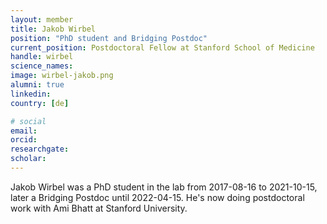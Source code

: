 ```yaml
---
layout: member
title: Jakob Wirbel
position: "PhD student and Bridging Postdoc"
current_position: Postdoctoral Fellow at Stanford School of Medicine
handle: wirbel
science_names:
image: wirbel-jakob.png
alumni: true
linkedin:
country: [de]

# social
email:
orcid:
researchgate:
scholar:
---
```


Jakob Wirbel was a PhD student in the lab from 2017-08-16 to 2021-10-15, later a Bridging Postdoc until 2022-04-15. He's now doing postdoctoral work with Ami Bhatt at Stanford University.
